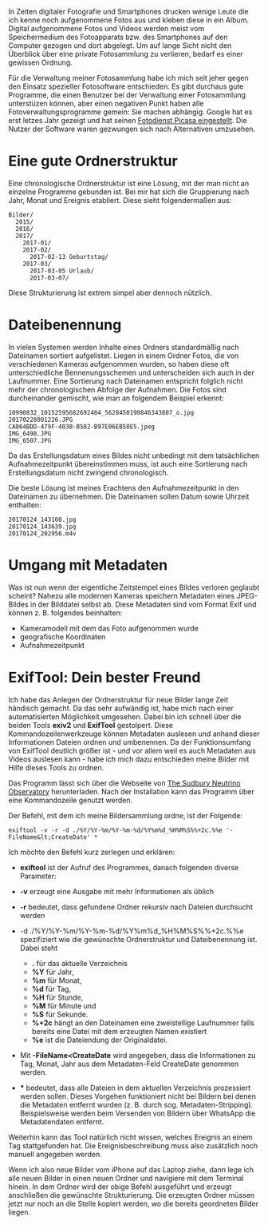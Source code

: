 In Zeiten digitaler Fotografie und Smartphones drucken wenige Leute die ich kenne noch aufgenommene Fotos aus und kleben diese in ein Album. Digital aufgenommene Fotos und Videos werden meist vom Speichermedium des Fotoapparats bzw. des Smartphones auf den Computer gezogen und dort abgelegt. Um auf lange Sicht nicht den Überblick über eine private Fotosammlung zu verlieren, bedarf es einer gewissen Ordnung.

Für die Verwaltung meiner Fotosammlung habe ich mich seit jeher gegen den Einsatz spezieller Fotosoftware entschieden. Es gibt durchaus gute Programme, die einen Benutzer bei der Verwaltung einer Fotosammlung unterstüzen können, aber einen negativen Punkt haben alle Fotoverwaltungsprogramme gemein: Sie machen abhängig. Google hat es erst letzes Jahr gezeigt und hat seinen [Fotodienst Picasa eingestellt](http://winfuture.de/news,91068.html). Die Nutzer der Software waren gezwungen sich nach Alternativen umzusehen.
# Eine gute Ordnerstruktur
Eine chronologische Ordnerstruktur ist eine Lösung, mit der man nicht an einzelne Programme gebunden ist. Bei mir hat sich die Gruppierung nach Jahr, Monat und Ereignis etabliert. Diese sieht folgendermaßen aus:
```
Bilder/
  2015/
  2016/
  2017/
    2017-01/
    2017-02/
      2017-02-13 Geburtstag/
    2017-03/
      2017-03-05 Urlaub/
      2017-03-07/
```
Diese Strukturierung ist extrem simpel aber dennoch nützlich.
# Dateibenennung
In vielen Systemen werden Inhalte eines Ordners standardmäßig nach Dateinamen sortiert aufgelistet. Liegen in einem Ordner Fotos, die von verschiedenen Kameras aufgenommen wurden, so haben diese oft unterschiedliche Bennenungsschemen und unterscheiden sich auch in der Laufnummer. Eine Sortierung nach Dateinamen entspricht folglich nicht mehr der chronologischen Abfolge der Aufnahmen. Die Fotos sind durcheinander gemischt, wie man an folgendem Beispiel erkennt:
```
10990832_10152595682692484_5628450190846343807_o.jpg
20170228001226.JPG
CA064BDD-479F-403B-B582-B97E06EB58E5.jpeg
IMG_6498.JPG
IMG_6507.JPG
```
Da das Erstellungsdatum eines Bildes nicht unbedingt mit dem tatsächlichen Aufnahmezeitpunkt übereinstimmen muss, ist auch eine Sortierung nach Erstellungsdatum nicht zwingend chronologisch.

Die beste Lösung ist meines Erachtens den Aufnahmezeitpunkt in den Dateinamen zu übernehmen. Die Dateinamen sollen Datum sowie Uhrzeit enthalten:
```
20170124_143108.jpg
20170124_143639.jpg
20170124_202956.m4v
```
# Umgang mit Metadaten
Was ist nun wenn der eigentliche Zeitstempel eines Bildes verloren geglaubt scheint? Nahezu alle modernen Kameras speichern Metadaten eines JPEG-Bildes in der Bilddatei selbst ab. Diese Metadaten sind vom Format Exif und können z. B. folgendes beinhalten:
* Kameramodell mit dem das Foto aufgenommen wurde 
* geografische Koordinaten 
* Aufnahmezeitpunkt

# ExifTool: Dein bester Freund
Ich habe das Anlegen der Ordnerstruktur für neue Bilder lange Zeit händisch gemacht. Da das sehr aufwändig ist, habe mich nach einer automatisierten Möglichkeit umgesehen. Dabei bin ich schnell über die beiden Tools __exiv2__ und __ExifTool__ gestolpert. Diese Kommandozeilenwerkzeuge können Metadaten auslesen und anhand dieser Informationen Dateien ordnen und umbenennen. Da der Funktionsumfang von ExifTool deutlich größer ist - und vor allem weil es auch Metadaten aus Videos auslesen kann - habe ich mich dazu entschieden meine Bilder mit Hilfe dieses Tools zu ordnen.

Das Programm lässt sich über die Webseite von [The Sudbury Neutrino Observatory](https://www.sno.phy.queensu.ca/~phil/exiftool) herunterladen. Nach der Installation kann das Programm über eine Kommandozeile genutzt werden.

Der Befehl, mit dem ich meine Bildersammlung ordne, ist der Folgende:
```
exiftool -v -r -d ./%Y/%Y-%m/%Y-%m-%d/%Y%m%d_%H%M%S%%+2c.%%e '-FileName&lt;CreateDate' *
```
Ich möchte den Befehl kurz zerlegen und erklären:
* __exiftool__ ist der Aufruf des Programmes, danach folgenden diverse Parameter: 
* __-v__ erzeugt eine Ausgabe mit mehr Informationen als üblich 
* __-r__ bedeutet, dass gefundene Ordner rekursiv nach Dateien durchsucht werden 
* -d ./%Y/%Y-%m/%Y-%m-%d/%Y%m%d_%H%M%S%%+2c.%%e spezifiziert wie die gewünschte Ordnerstruktur und Dateibenennung ist. Dabei steht
  * __.__ für das aktuelle Verzeichnis 
  * __%Y__ für Jahr, 
  * __%m__ für Monat, 
  * __%d__ für Tag, 
  * __%H__ für Stunde, 
  * __%M__ für Minute und 
  * __%S__ für Sekunde. 
  * __%+2c__ hängt an den Dateinamen eine zweistellige Laufnummer falls bereits eine Datei mit dem erzeugten Namen existiert 
  * __%e__ ist die Dateiendung der Originaldatei. 
 
* Mit __-FileName&lt;CreateDate__ wird angegeben, dass die Informationen zu Tag, Monat, Jahr aus dem Metadaten-Feld CreateDate genommen werden. 
* __*__ bedeutet, dass alle Dateien in dem aktuellen Verzeichnis prozessiert werden sollen. 
Dieses Vorgehen funktioniert nicht bei Bildern bei denen die Metadaten entfernt wurden (z. B. durch sog. Metadaten-Stripping). Beispielsweise werden beim Versenden von Bildern über WhatsApp die Metadatendaten entfernt.

Weiterhin kann das Tool natürlich nicht wissen, welches Ereignis an einem Tag stattgefunden hat. Die Ereignisbeschreibung muss also zusätzlich noch manuell angegeben werden.

Wenn ich also neue Bilder vom iPhone auf das Laptop ziehe, dann lege ich alle neuen Bilder in einen neuen Ordner und navigiere mit dem Terminal hinein. In dem Ordner wird der obige Befehl ausgeführt und erzeugt anschließen die gewünschte Strukturierung. Die erzeugten Ordner müssen jetzt nur noch an die Stelle kopiert werden, wo die bereits geordneten Bilder liegen.

